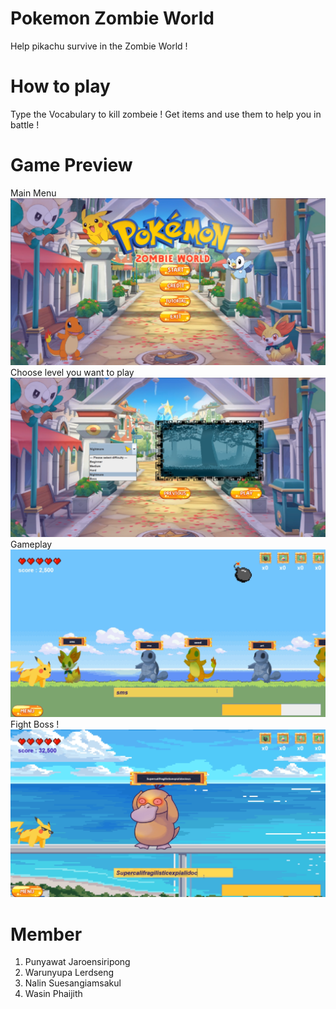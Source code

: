 # Pokemon Zombie World
Help pikachu survive in the Zombie World !

# How to play
Type the Vocabulary to kill zombeie !
Get items and use them to help you in battle !

# Game Preview
Main Menu
![main_menu_img](./cover_pic/Pic1.png)
Choose level you want to play
![choose_map_img](./cover_pic/Pic3.png)
Gameplay
![gameplay_img](./cover_pic/Pic4.png)
Fight Boss !
![boss_img](./cover_pic/Pic5.png)

# Member
1. Punyawat   Jaroensiripong
2. Warunyupa  Lerdseng
3. Nalin      Suesangiamsakul
4. Wasin      Phaijith
